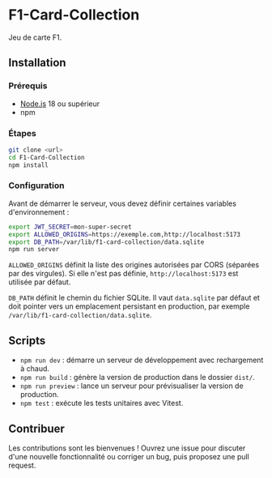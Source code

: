 # F1-Card-Collection

Jeu de carte F1.

## Installation

### Prérequis
- [Node.js](https://nodejs.org/) 18 ou supérieur
- npm

### Étapes
```bash
git clone <url>
cd F1-Card-Collection
npm install
```

### Configuration

Avant de démarrer le serveur, vous devez définir certaines variables d'environnement :

```bash
export JWT_SECRET=mon-super-secret
export ALLOWED_ORIGINS=https://exemple.com,http://localhost:5173
export DB_PATH=/var/lib/f1-card-collection/data.sqlite
npm run server
```

`ALLOWED_ORIGINS` définit la liste des origines autorisées par CORS (séparées par des virgules).
Si elle n'est pas définie, `http://localhost:5173` est utilisée par défaut.

`DB_PATH` définit le chemin du fichier SQLite. Il vaut `data.sqlite` par défaut et doit pointer vers un emplacement persistant en production, par exemple `/var/lib/f1-card-collection/data.sqlite`.

## Scripts

- `npm run dev` : démarre un serveur de développement avec rechargement à chaud.
- `npm run build` : génère la version de production dans le dossier `dist/`.
- `npm run preview` : lance un serveur pour prévisualiser la version de production.
- `npm test` : exécute les tests unitaires avec Vitest.

## Contribuer

Les contributions sont les bienvenues ! Ouvrez une issue pour discuter d'une nouvelle fonctionnalité ou corriger un bug, puis proposez une pull request.
